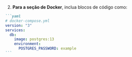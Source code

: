 2. **Para a seção de Docker**, inclua blocos de código como:

````markdown
```yaml
# docker-compose.yml
version: "3"
services:
  db:
    image: postgres:13
    environment:
      POSTGRES_PASSWORD: example
```
````
